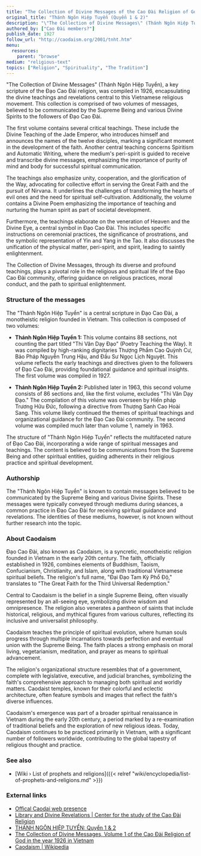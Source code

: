 ```yaml
---
title: "The Collection of Divine Messages of the Cao Đài Religion of God"
original_title: "Thánh Ngôn Hiệp Tuyển (Quyển 1 & 2)"
description: "\"The Collection of Divine Messages\" (Thánh Ngôn Hiệp Tuyển), a key scripture of the Đạo Cao Đài religion, was compiled in 1926, encapsulating the divine teachings and revelations central to this Vietnamese religious movement. This collection is comprised of two volumes of messages, believed to be communicated by the Supreme Being and various Divine Spirits to the followers of Đạo Cao Đài."
authored_by: ["Cao Đài members?"]
publish_date: 1927
follow_url: "http://caodaism.org/2001/tnht.htm"
menu:
  resources:
    parent: "browse"
medium: "religious-text"
topics: ["Religion", "Spirituality", "The Tradition"]
---
```


"The Collection of Divine Messages" (Thánh Ngôn Hiệp Tuyển), a key scripture of the Đạo Cao Đài religion, was compiled in 1926, encapsulating the divine teachings and revelations central to this Vietnamese religious movement. This collection is comprised of two volumes of messages, believed to be communicated by the Supreme Being and various Divine Spirits to the followers of Đạo Cao Đài.

The first volume contains several critical teachings. These include the Divine Teaching of the Jade Emperor, who introduces himself and announces the names of the twelve disciples, marking a significant moment in the development of the faith​. Another central teaching concerns Spiritism and Automatic Writing, where the medium's peri-spirit is guided to receive and transcribe divine messages, emphasizing the importance of purity of mind and body for successful spiritual communication​.

The teachings also emphasize unity, cooperation, and the glorification of the Way, advocating for collective effort in serving the Great Faith and the pursuit of Nirvana. It underlines the challenges of transforming the hearts of evil ones and the need for spiritual self-cultivation​​. Additionally, the volume contains a Divine Poem emphasizing the importance of teaching and nurturing the human spirit as part of societal development​.

Furthermore, the teachings elaborate on the veneration of Heaven and the Divine Eye, a central symbol in Đạo Cao Đài. This includes specific instructions on ceremonial practices, the significance of prostrations, and the symbolic representation of Yin and Yang in the Tao. It also discusses the unification of the physical matter, peri-spirit, and spirit, leading to saintly enlightenment​.

The Collection of Divine Messages, through its diverse and profound teachings, plays a pivotal role in the religious and spiritual life of the Đạo Cao Đài community, offering guidance on religious practices, moral conduct, and the path to spiritual enlightenment.

### Structure of the messages

The "Thánh Ngôn Hiệp Tuyển" is a central scripture in Đạo Cao Đài, a monotheistic religion founded in Vietnam. This collection is composed of two volumes:

- **Thánh Ngôn Hiệp Tuyển 1:** This volume contains 88 sections, not counting the part titled "Thi Văn Dạy Đạo" (Poetry Teaching the Way). It was compiled by high-ranking dignitaries Thượng Phẩm Cao Quỳnh Cư, Bảo Pháp Nguyễn Trung Hậu, and Đầu Sư Ngọc Lịch Nguyệt. This volume reflects the early teachings and directives given to the followers of Đạo Cao Đài, providing foundational guidance and spiritual insights​. The first volume was compiled in 1927.

- **Thánh Ngôn Hiệp Tuyển 2:** Published later in 1963, this second volume consists of 86 sections and, like the first volume, excludes "Thi Văn Dạy Đạo." The compilation of this volume was overseen by Hiến pháp Trương Hữu Ðức, following a directive from Thượng Sanh Cao Hoài Sang. This volume likely continued the themes of spiritual teachings and organizational guidance for the Đạo Cao Đài community​​. The second volume was compiled much later than volume 1, namely in 1963.

The structure of "Thánh Ngôn Hiệp Tuyển" reflects the multifaceted nature of Đạo Cao Đài, incorporating a wide range of spiritual messages and teachings. The content is believed to be communications from the Supreme Being and other spiritual entities, guiding adherents in their religious practice and spiritual development.

### Authorship

The "Thánh Ngôn Hiệp Tuyển" is known to contain messages believed to be communicated by the Supreme Being and various Divine Spirits. These messages were typically conveyed through mediums during séances, a common practice in Đạo Cao Đài for receiving spiritual guidance and revelations. The identities of these mediums, however, is not known without further research into the topic.

### About Caodaism

Đạo Cao Đài, also known as Caodaism, is a syncretic, monotheistic religion founded in Vietnam in the early 20th century. The faith, officially established in 1926, combines elements of Buddhism, Taoism, Confucianism, Christianity, and Islam, along with traditional Vietnamese spiritual beliefs. The religion's full name, "Đại Đạo Tam Kỳ Phổ Độ," translates to "The Great Faith for the Third Universal Redemption."

Central to Caodaism is the belief in a single Supreme Being, often visually represented by an all-seeing eye, symbolizing divine wisdom and omnipresence. The religion also venerates a pantheon of saints that include historical, religious, and mythical figures from various cultures, reflecting its inclusive and universalist philosophy.

Caodaism teaches the principle of spiritual evolution, where human souls progress through multiple incarnations towards perfection and eventual union with the Supreme Being. The faith places a strong emphasis on moral living, vegetarianism, meditation, and prayer as means to spiritual advancement.

The religion's organizational structure resembles that of a government, complete with legislative, executive, and judicial branches, symbolizing the faith's comprehensive approach to managing both spiritual and worldly matters. Caodaist temples, known for their colorful and eclectic architecture, often feature symbols and images that reflect the faith's diverse influences.

Caodaism's emergence was part of a broader spiritual renaissance in Vietnam during the early 20th century, a period marked by a re-examination of traditional beliefs and the exploration of new religious ideas. Today, Caodaism continues to be practiced primarily in Vietnam, with a significant number of followers worldwide, contributing to the global tapestry of religious thought and practice.

### See also

- [Wiki › List of prophets and religions]({{< relref "wiki/encyclopedia/list-of-prophets-and-religions.md" >}})

### External links

- [Offical Caodai web presence](https://caodai.com.vn)
- [Library and Divine Revelations | Center for the study of the Cao Đài Religion](https://www.caodaicenter.org/divine-revelations)
- [THÁNH NGÔN HIỆP TUYỂN: Quyển 1 & 2](http://caodaism.org/2001/tnht.htm)
- [The Collection of Divine Messages, Volume 1 of the Cao Đài Religion of God in the year 1926 in Vietnam](http://caodaigiaoly.free.fr/TNHT_eng_1.html)
- [Caodaism | Wikipedia](https://en.wikipedia.org/wiki/Caodaism)
